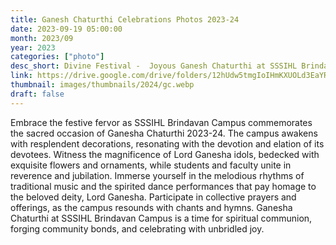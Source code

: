 ```yaml
---
title: Ganesh Chaturthi Celebrations Photos 2023-24
date: 2023-09-19 05:00:00
month: 2023/09
year: 2023
categories: ["photo"]
desc_short: Divine Festival -  Joyous Ganesh Chaturthi at SSSIHL Brindavan Campus
link: https://drive.google.com/drive/folders/12hUdw5tmgIoIHmKXUOLd3EaYRO5T9qa7?usp=sharing
thumbnail: images/thumbnails/2024/gc.webp
draft: false
---
```


 Embrace the festive fervor as SSSIHL Brindavan Campus commemorates the sacred occasion of Ganesha Chaturthi 2023-24. The campus awakens with resplendent decorations, resonating with the devotion and elation of its devotees. Witness the magnificence of Lord Ganesha idols, bedecked with exquisite flowers and ornaments, while students and faculty unite in reverence and jubilation. Immerse yourself in the melodious rhythms of traditional music and the spirited dance performances that pay homage to the beloved deity, Lord Ganesha. Participate in collective prayers and offerings, as the campus resounds with chants and hymns. Ganesha Chaturthi at SSSIHL Brindavan Campus is a time for spiritual communion, forging community bonds, and celebrating with unbridled joy.